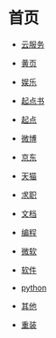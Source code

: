 # 首页

<div id = "首"></div>
<script src = "./js/首.js"></script>

* [云服务](网页/云服务.html)

* [黄页](网页/黄页.html)
* [娱乐](网页/娱乐.html)
* [起点书](网页/起点书.html)
* [起点](网页/起点.html)
* [微博](网页/微博.html)

* [京东](网页/京东.html)
* [天猫](网页/天猫.html)
* [求职](网页/求职.html)
* [文档](网页/文档.html)

* [编程](网页/编程.html)
* [微软](网页/微软.html)
* [软件](网页/软件.html)
* [python](网页/python.html)
* [其他](网页/其他.html)

* [重装](网页/重装.html)